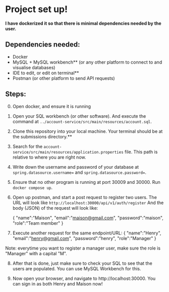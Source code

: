 # Project set up!

**I have dockerized it so that there is minimal dependencies needed by the user.**

## **Dependencies needed:**

- Docker
- MySQL + MySQL workbench** (or any other platform to connect to and visualise databases)
- IDE to edit, or edit on terminal**
- Postman (or other platform to send API requests)

## **Steps:**

0. Open docker, and ensure it is running

1. Open your SQL workbench (or other software). And execute the command at `../account-service/src/main/resources/account.sql`.

2. Clone this repository into your local machine. Your terminal should be at the submissions directory.**

3. Search for the `account-service/src/main/resources/application.properties` file. This path is relative to where you are right now.

4. Write down the username and password of your database at `spring.datasource.username=` and
   `spring.datasource.password=`.

5. Ensure that no other program is running at port 30009 and 30000. Run `docker compose up`.

6. Open up postman, and start a post request to register two users. The  URL will look like `http://localhost:30000/api/v1/auth/register` And the body (JSON) of the request will look like:

   {
"name":"Maison",
"email":"maison@gmail.com",
"password":"maison",
"role":"Team member"
   }

7. Execute another request for the same endpoint/URL:
{
"name":"Henry",
"email":"henry@gmail.com",
"password":"henry",
"role":"Manager"
}

Note: everytime you want to register a manager user, make sure the role is "Manager" with a capital "M".

8. After that is done, just make sure to check your SQL to see that the users are populated. You can use MySQL Workbench for this.

9. Now open your browser, and navigate to http://localhost:30000. You can sign in as both Henry and Maison now!


